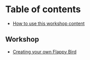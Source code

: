 # Table of contents

* [How to use this workshop content](README.md)

## Workshop

* [Creating your own Flappy Bird](workshop/creating-your-own-flappy-bird.md)

